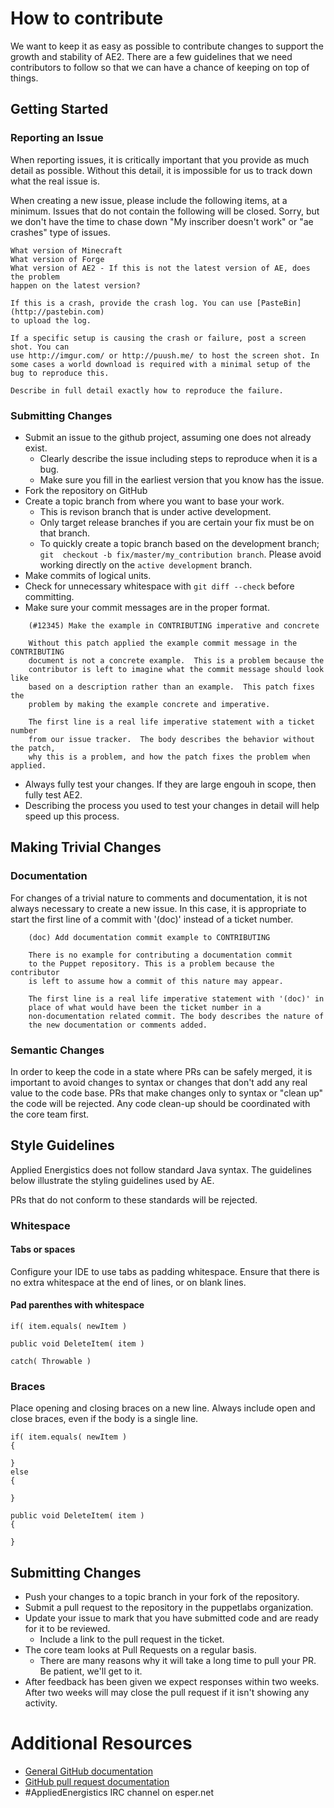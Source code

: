 # How to contribute

We want to keep it as easy as possible to contribute changes to support
the growth and stability of AE2. There are a few guidelines that we
need contributors to follow so that we can have a chance of keeping on
top of things.

## Getting Started

### Reporting an Issue

When reporting issues, it is critically important that you provide as much
detail as possible. Without this detail, it is impossible for us to track
down what the real issue is.

When creating a new issue, please include the following items, at a minimum.
Issues that do not contain the following will be closed. Sorry, but we don't
have the time to chase down "My inscriber doesn't work" or "ae crashes"
type of issues.

````
What version of Minecraft
What version of Forge
What version of AE2 - If this is not the latest version of AE, does the problem
happen on the latest version?

If this is a crash, provide the crash log. You can use [PasteBin](http://pastebin.com)
to upload the log.

If a specific setup is causing the crash or failure, post a screen shot. You can
use http://imgur.com/ or http://puush.me/ to host the screen shot. In some cases a world download is required with a minimal setup of the bug to reproduce this.

Describe in full detail exactly how to reproduce the failure.
````

### Submitting Changes

* Submit an issue to the github project, assuming one does not already exist.
  * Clearly describe the issue including steps to reproduce when it is a bug.
  * Make sure you fill in the earliest version that you know has the issue.
* Fork the repository on GitHub
* Create a topic branch from where you want to base your work.
  * This is revison branch that is under active development.
  * Only target release branches if you are certain your fix must be on that
    branch.
  * To quickly create a topic branch based on the development branch; `git 
    checkout -b fix/master/my_contribution branch`. Please avoid working 
    directly on the `active development` branch.
* Make commits of logical units.
* Check for unnecessary whitespace with `git diff --check` before committing.
* Make sure your commit messages are in the proper format.

````
    (#12345) Make the example in CONTRIBUTING imperative and concrete

    Without this patch applied the example commit message in the CONTRIBUTING
    document is not a concrete example.  This is a problem because the
    contributor is left to imagine what the commit message should look like
    based on a description rather than an example.  This patch fixes the
    problem by making the example concrete and imperative.

    The first line is a real life imperative statement with a ticket number
    from our issue tracker.  The body describes the behavior without the patch,
    why this is a problem, and how the patch fixes the problem when applied.
````
* Always fully test your changes. If they are large engouh in scope, then fully
	test AE2.
* Describing the process you used to test your changes in detail will help speed
  up this process.

## Making Trivial Changes

### Documentation

For changes of a trivial nature to comments and documentation, it is not
always necessary to create a new issue. In this case, it is
appropriate to start the first line of a commit with '(doc)' instead of
a ticket number.

````
    (doc) Add documentation commit example to CONTRIBUTING

    There is no example for contributing a documentation commit
    to the Puppet repository. This is a problem because the contributor
    is left to assume how a commit of this nature may appear.

    The first line is a real life imperative statement with '(doc)' in
    place of what would have been the ticket number in a
    non-documentation related commit. The body describes the nature of
    the new documentation or comments added.
````

### Semantic Changes

In order to keep the code in a state where PRs can be safely merged, it is important to
avoid changes to syntax or changes that don't add any real value to the code base. PRs
that make changes only to syntax or "clean up" the code will be rejected. Any code clean-up
should be coordinated with the core team first.


## Style Guidelines

Applied Energistics does not follow standard Java syntax. The guidelines below illustrate
the styling guidelines used by AE. 

PRs that do not conform to these standards will be rejected.

### Whitespace

#### Tabs or spaces
Configure your IDE to use tabs as padding whitespace. Ensure that there is no extra whitespace 
at the end of lines, or on blank lines.

#### Pad parenthes with whitespace
````
if( item.equals( newItem )

public void DeleteItem( item )

catch( Throwable )
````

### Braces

Place opening and closing braces on a new line. Always include open and close braces, even if
the body is a single line.

````
if( item.equals( newItem )
{

}
else
{

}

public void DeleteItem( item )
{

}
````

## Submitting Changes

* Push your changes to a topic branch in your fork of the repository.
* Submit a pull request to the repository in the puppetlabs organization.
* Update your issue to mark that you have submitted code and are ready for it to be reviewed.
  * Include a link to the pull request in the ticket.
* The core team looks at Pull Requests on a regular basis.
  * There are many reasons why it will take a long time to pull your PR. Be patient, we'll
    get to it.
* After feedback has been given we expect responses within two weeks. After two
  weeks will may close the pull request if it isn't showing any activity.

# Additional Resources

* [General GitHub documentation](http://help.github.com/)
* [GitHub pull request documentation](http://help.github.com/send-pull-requests/)
* #AppliedEnergistics IRC channel on esper.net
